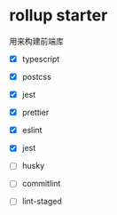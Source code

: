 # rollup starter

用来构建前端库

- [x] typescript
- [x] postcss
- [x] jest
- [x] prettier
- [x] eslint
- [x] jest
- [ ] husky
- [ ] commitlint
- [ ] lint-staged

